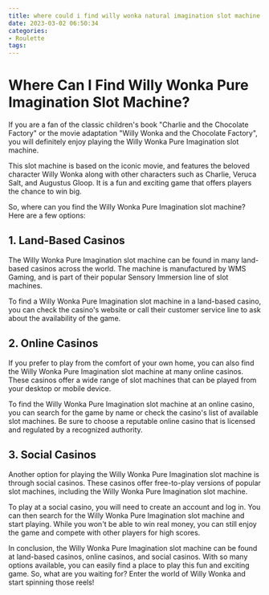 ```yaml
---
title: where could i find willy wonka natural imagination slot machine Casino Game
date: 2023-03-02 06:50:34
categories:
- Roulette
tags:
---
```

# Where Can I Find Willy Wonka Pure Imagination Slot Machine?

If you are a fan of the classic children's book "Charlie and the Chocolate Factory" or the movie adaptation "Willy Wonka and the Chocolate Factory", you will definitely enjoy playing the Willy Wonka Pure Imagination slot machine.

This slot machine is based on the iconic movie, and features the beloved character Willy Wonka along with other characters such as Charlie, Veruca Salt, and Augustus Gloop. It is a fun and exciting game that offers players the chance to win big.

So, where can you find the Willy Wonka Pure Imagination slot machine? Here are a few options:

## 1. Land-Based Casinos

The Willy Wonka Pure Imagination slot machine can be found in many land-based casinos across the world. The machine is manufactured by WMS Gaming, and is part of their popular Sensory Immersion line of slot machines.

To find a Willy Wonka Pure Imagination slot machine in a land-based casino, you can check the casino's website or call their customer service line to ask about the availability of the game.

## 2. Online Casinos

If you prefer to play from the comfort of your own home, you can also find the Willy Wonka Pure Imagination slot machine at many online casinos. These casinos offer a wide range of slot machines that can be played from your desktop or mobile device.

To find the Willy Wonka Pure Imagination slot machine at an online casino, you can search for the game by name or check the casino's list of available slot machines. Be sure to choose a reputable online casino that is licensed and regulated by a recognized authority.

## 3. Social Casinos

Another option for playing the Willy Wonka Pure Imagination slot machine is through social casinos. These casinos offer free-to-play versions of popular slot machines, including the Willy Wonka Pure Imagination slot machine.

To play at a social casino, you will need to create an account and log in. You can then search for the Willy Wonka Pure Imagination slot machine and start playing. While you won't be able to win real money, you can still enjoy the game and compete with other players for high scores.

In conclusion, the Willy Wonka Pure Imagination slot machine can be found at land-based casinos, online casinos, and social casinos. With so many options available, you can easily find a place to play this fun and exciting game. So, what are you waiting for? Enter the world of Willy Wonka and start spinning those reels!